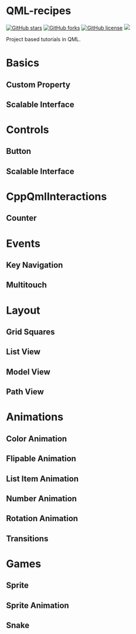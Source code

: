 # QML-recipes

<a href="https://github.com/djeada/QML-recipes/stargazers"><img alt="GitHub stars" src="https://img.shields.io/github/stars/djeada/QML-recipes"></a>
<a href="https://github.com/djeada/QML-recipes/network"><img alt="GitHub forks" src="https://img.shields.io/github/forks/djeada/QML-recipes"></a>
<a href="https://github.com/djeada/QML-recipes/blob/master/LICENSE.txt"><img alt="GitHub license" src="https://img.shields.io/github/license/djeada/QML-recipes"></a>
<a href=""><img src="https://img.shields.io/badge/contributions-welcome-brightgreen.svg?style=flat"></a>
</div>

Project based tutorials in QML.

<h1>Basics</h1>
<h2>Custom Property</h2>
<h2>Scalable Interface</h2>

<h1>Controls</h1>
<h2>Button</h2>
<h2>Scalable Interface</h2>

<h1>CppQmlInteractions</h1>
<h2>Counter</h2>

<h1>Events</h1>
<h2>Key Navigation</h2>
<h2>Multitouch</h2>

<h1>Layout</h1>
<h2>Grid Squares</h2>
<h2>List View</h2>
<h2>Model View</h2>
<h2>Path View</h2>

<h1>Animations</h1>

<h2>Color Animation</h2>
<h2>Flipable Animation</h2>
<h2>List Item Animation</h2>
<h2>Number Animation</h2>
<h2>Rotation Animation</h2>
<h2>Transitions</h2>

<h1>Games</h1>
<h2>Sprite</h2>
<h2>Sprite Animation</h2>
<h2>Snake</h2>

